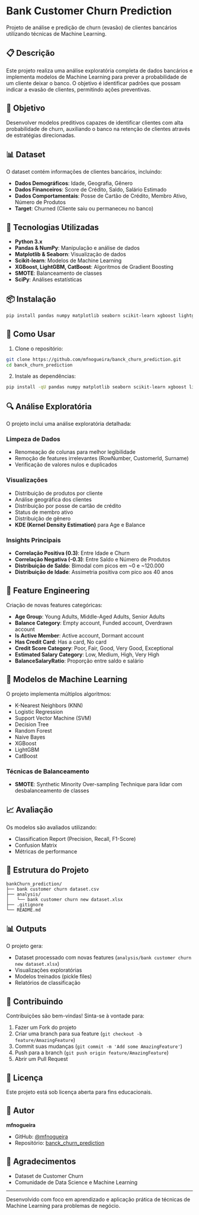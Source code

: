 # Bank Customer Churn Prediction

Projeto de análise e predição de churn (evasão) de clientes bancários utilizando técnicas de Machine Learning.

## 📋 Descrição

Este projeto realiza uma análise exploratória completa de dados bancários e implementa modelos de Machine Learning para prever a probabilidade de um cliente deixar o banco. O objetivo é identificar padrões que possam indicar a evasão de clientes, permitindo ações preventivas.

## 🎯 Objetivo

Desenvolver modelos preditivos capazes de identificar clientes com alta probabilidade de churn, auxiliando o banco na retenção de clientes através de estratégias direcionadas.

## 📊 Dataset

O dataset contém informações de clientes bancários, incluindo:

- **Dados Demográficos**: Idade, Geografia, Gênero
- **Dados Financeiros**: Score de Crédito, Saldo, Salário Estimado
- **Dados Comportamentais**: Posse de Cartão de Crédito, Membro Ativo, Número de Produtos
- **Target**: Churned (Cliente saiu ou permaneceu no banco)

## 🔧 Tecnologias Utilizadas

- **Python 3.x**
- **Pandas & NumPy**: Manipulação e análise de dados
- **Matplotlib & Seaborn**: Visualização de dados
- **Scikit-learn**: Modelos de Machine Learning
- **XGBoost, LightGBM, CatBoost**: Algoritmos de Gradient Boosting
- **SMOTE**: Balanceamento de classes
- **SciPy**: Análises estatísticas

## 📦 Instalação

```bash
pip install pandas numpy matplotlib seaborn scikit-learn xgboost lightgbm scipy catboost imbalanced-learn openpyxl
```

## 🚀 Como Usar

1. Clone o repositório:
```bash
git clone https://github.com/mfnogueira/banck_churn_prediction.git
cd banck_churn_prediction
```

2. Instale as dependências:
```bash
pip install -qU pandas numpy matplotlib seaborn scikit-learn xgboost lightgbm scipy catboost imbalanced-learn openpyxl
```


## 🔍 Análise Exploratória

O projeto inclui uma análise exploratória detalhada:

### Limpeza de Dados
- Renomeação de colunas para melhor legibilidade
- Remoção de features irrelevantes (RowNumber, CustomerId, Surname)
- Verificação de valores nulos e duplicados

### Visualizações
- Distribuição de produtos por cliente
- Análise geográfica dos clientes
- Distribuição por posse de cartão de crédito
- Status de membro ativo
- Distribuição de gênero
- **KDE (Kernel Density Estimation)** para Age e Balance

### Insights Principais
- **Correlação Positiva (0.3)**: Entre Idade e Churn
- **Correlação Negativa (-0.3)**: Entre Saldo e Número de Produtos
- **Distribuição de Saldo**: Bimodal com picos em ~0 e ~120.000
- **Distribuição de Idade**: Assimetria positiva com pico aos 40 anos

## 🧠 Feature Engineering

Criação de novas features categóricas:

- **Age Group**: Young Adults, Middle-Aged Adults, Senior Adults
- **Balance Category**: Empty account, Funded account, Overdrawn account
- **Is Active Member**: Active account, Dormant account
- **Has Credit Card**: Has a card, No card
- **Credit Score Category**: Poor, Fair, Good, Very Good, Exceptional
- **Estimated Salary Category**: Low, Medium, High, Very High
- **BalanceSalaryRatio**: Proporção entre saldo e salário

## 🤖 Modelos de Machine Learning

O projeto implementa múltiplos algoritmos:

- K-Nearest Neighbors (KNN)
- Logistic Regression
- Support Vector Machine (SVM)
- Decision Tree
- Random Forest
- Naive Bayes
- XGBoost
- LightGBM
- CatBoost

### Técnicas de Balanceamento
- **SMOTE**: Synthetic Minority Over-sampling Technique para lidar com desbalanceamento de classes

## 📈 Avaliação

Os modelos são avaliados utilizando:
- Classification Report (Precision, Recall, F1-Score)
- Confusion Matrix
- Métricas de performance

## 📁 Estrutura do Projeto

```
bankChurn_prediction/
├── bank customer churn dataset.csv
├── analysis/
│   └── bank customer churn new dataset.xlsx
├── .gitignore
└── README.md
```

## 📊 Outputs

O projeto gera:
- Dataset processado com novas features (`analysis/bank customer churn new dataset.xlsx`)
- Visualizações exploratórias
- Modelos treinados (pickle files)
- Relatórios de classificação

## 🤝 Contribuindo

Contribuições são bem-vindas! Sinta-se à vontade para:

1. Fazer um Fork do projeto
2. Criar uma branch para sua feature (`git checkout -b feature/AmazingFeature`)
3. Commit suas mudanças (`git commit -m 'Add some AmazingFeature'`)
4. Push para a branch (`git push origin feature/AmazingFeature`)
5. Abrir um Pull Request

## 📝 Licença

Este projeto está sob licença aberta para fins educacionais.

## 👤 Autor

**mfnogueira**

- GitHub: [@mfnogueira](https://github.com/mfnogueira)
- Repositório: [banck_churn_prediction](https://github.com/mfnogueira/banck_churn_prediction.git)

## 🙏 Agradecimentos

- Dataset de Customer Churn
- Comunidade de Data Science e Machine Learning

---

Desenvolvido com foco em aprendizado e aplicação prática de técnicas de Machine Learning para problemas de negócio.
